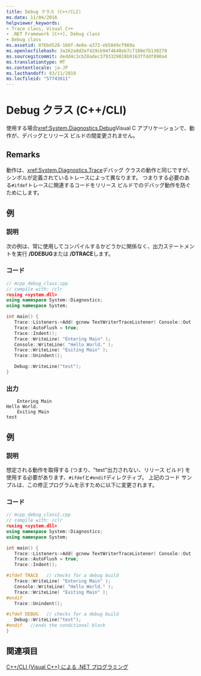 ```yaml
---
title: Debug クラス (C++/CLI)
ms.date: 11/04/2016
helpviewer_keywords:
- Trace class, Visual C++
- .NET Framework [C++], Debug class
- Debug class
ms.assetid: 076bd528-1b6f-4e8a-a372-eb5849cf969a
ms.openlocfilehash: 3a262a0d2ef429cb94f4648eb7c7180e7b130279
ms.sourcegitcommit: dedd4c3cb28adec3793329018b9163ffddf890a4
ms.translationtype: MT
ms.contentlocale: ja-JP
ms.lasthandoff: 03/11/2019
ms.locfileid: "57743611"
---
```

# <a name="debug-class-ccli"></a>Debug クラス (C++/CLI)

使用する場合<xref:System.Diagnostics.Debug>Visual C アプリケーションで、動作が、デバッグとリリース ビルドの間変更されません。

## <a name="remarks"></a>Remarks

動作は、<xref:System.Diagnostics.Trace>デバッグ クラスの動作と同じですが、シンボルが定義されているトレースによって異なります。 つまりする必要のある`#ifdef`トレースに関連するコードをリリース ビルドでのデバッグ動作を防ぐためにします。

## <a name="example"></a>例

### <a name="description"></a>説明

次の例は、常に使用してコンパイルするかどうかに関係なく、出力ステートメントを実行 **/DDEBUG**または **/DTRACE**します。

### <a name="code"></a>コード

```cpp
// mcpp_debug_class.cpp
// compile with: /clr
#using <system.dll>
using namespace System::Diagnostics;
using namespace System;

int main() {
   Trace::Listeners->Add( gcnew TextWriterTraceListener( Console::Out ) );
   Trace::AutoFlush = true;
   Trace::Indent();
   Trace::WriteLine( "Entering Main" );
   Console::WriteLine( "Hello World." );
   Trace::WriteLine( "Exiting Main" );
   Trace::Unindent();

   Debug::WriteLine("test");
}
```

### <a name="output"></a>出力

```Output
    Entering Main
Hello World.
    Exiting Main
test
```

## <a name="example"></a>例

### <a name="description"></a>説明

想定される動作を取得する (つまり、"test"出力されない、リリース ビルド) を使用する必要があります、`#ifdef`と`#endif`ディレクティブ。 上記のコード サンプルは、この修正プログラムを示すために以下に変更されます。

### <a name="code"></a>コード

```cpp
// mcpp_debug_class2.cpp
// compile with: /clr
#using <system.dll>
using namespace System::Diagnostics;
using namespace System;

int main() {
   Trace::Listeners->Add( gcnew TextWriterTraceListener( Console::Out ) );
   Trace::AutoFlush = true;
   Trace::Indent();

#ifdef TRACE   // checks for a debug build
   Trace::WriteLine( "Entering Main" );
   Console::WriteLine( "Hello World." );
   Trace::WriteLine( "Exiting Main" );
#endif
   Trace::Unindent();

#ifdef DEBUG   // checks for a debug build
   Debug::WriteLine("test");
#endif   //ends the conditional block
}
```

## <a name="see-also"></a>関連項目

[C++/CLI (Visual C++) による .NET プログラミング](../dotnet/dotnet-programming-with-cpp-cli-visual-cpp.md)
